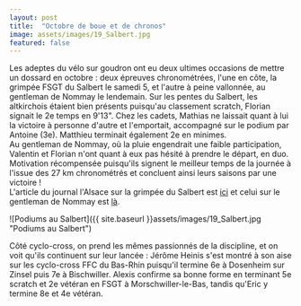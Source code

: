 ```yaml
---
layout: post
title:  "Octobre de boue et de chronos"
image: assets/images/19_Salbert.jpg
featured: false
---
```



Les adeptes du vélo sur goudron ont eu deux ultimes occasions de mettre un dossard en octobre : deux épreuves chronométrées, l'une en côte, la grimpée FSGT du Salbert le samedi 5, et l'autre à peine vallonnée, au gentleman de Nommay le lendemain. Sur les pentes du Salbert, les altkirchois étaient bien présents puisqu'au classement scratch, Florian signait le 2e temps en 9'13". Chez les cadets, Mathias ne laissait quant à lui la victoire à personne d'autre et l'emportait, accompagné sur le podium par Antoine (3e). Matthieu terminait également 2e en minimes.  
Au gentleman de Nommay, où la pluie engendrait une faible participation, Valentin et Florian n'ont quant à eux pas hésité à prendre le départ, en duo. Motivation récompensée puisqu'ils signent le meilleur temps de la journée à l'issue des 27 km chronométrés et concluent ainsi leurs saisons par une victoire !  
L'article du journal l'Alsace sur la grimpée du Salbert est [ici](https://www.lalsace.fr/sport/2019/10/06/kohler-si-pres-troesch-encore) et celui sur le gentleman de Nommay est [là](https://www.lalsace.fr/sport/2019/10/07/les-alsaciens-s-illustrent).

![Podiums au Salbert]({{ site.baseurl }}assets/images/19_Salbert.jpg "Podiums au Salbert")

Côté cyclo-cross, on prend les mêmes passionnés de la discipline, et on voit qu'ils continuent sur leur lancée : Jérôme Heinis s'est montré à son aise sur les cyclo-cross FFC du Bas-Rhin puisqu'il termine 6e à Dosenheim sur Zinsel puis 7e à Bischwiller. Alexis confirme sa bonne forme en terminant 5e scratch et 2e vétéran en FSGT à Morschwiller-le-Bas, tandis qu'Eric y termine 8e et 4e vétéran.